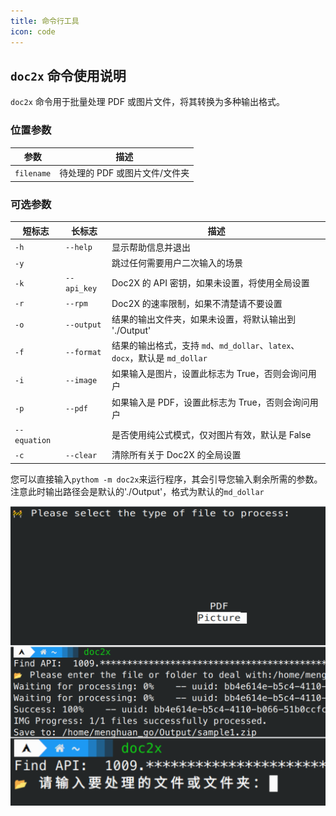 ```yaml
---
title: 命令行工具
icon: code
---
```


## `doc2x` 命令使用说明

`doc2x` 命令用于批量处理 PDF 或图片文件，将其转换为多种输出格式。

### 位置参数

| 参数       | 描述                           |
|------------|--------------------------------|
| `filename` | 待处理的 PDF 或图片文件/文件夹 |

### 可选参数

| 短标志 | 长标志           | 描述                                                                                         |
|--------|------------------|---------------------------------------------------------------------------------------------|
| `-h`   | `--help`         | 显示帮助信息并退出                                                                           |
| `-y`   |                  | 跳过任何需要用户二次输入的场景                                                               |
| `-k`   | `--api_key`      | Doc2X 的 API 密钥，如果未设置，将使用全局设置                                                 |
| `-r`   | `--rpm`          | Doc2X 的速率限制，如果不清楚请不要设置                                                       |
| `-o`   | `--output`       | 结果的输出文件夹，如果未设置，将默认输出到 './Output'                                         |
| `-f`   | `--format`       | 结果的输出格式，支持 `md`、`md_dollar`、`latex`、`docx`，默认是 `md_dollar`                   |
| `-i`   | `--image`        | 如果输入是图片，设置此标志为 True，否则会询问用户                                             |
| `-p`   | `--pdf`          | 如果输入是 PDF，设置此标志为 True，否则会询问用户                                             |
| `--equation` |        | 是否使用纯公式模式，仅对图片有效，默认是 False                                                 |
| `-c`   | `--clear`        | 清除所有关于 Doc2X 的全局设置                                                               |

您可以直接输入`pythom -m doc2x`来运行程序，其会引导您输入剩余所需的参数。注意此时输出路径会是默认的'./Output'，格式为默认的`md_dollar`

![一些示范](../../../images/cli1.png)